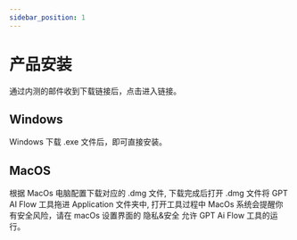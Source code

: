 ```yaml
---
sidebar_position: 1
---
```


# 产品安装

通过内测的邮件收到下载链接后，点击进入链接。

## Windows

Windows 下载 .exe 文件后，即可直接安装。

## MacOS

根据 MacOs 电脑配置下载对应的 .dmg 文件, 下载完成后打开 .dmg 文件将 GPT AI Flow 工具拖进 Application 文件夹中, 打开工具过程中 MacOs 系统会提醒你有安全风险，请在 macOs 设置界面的 隐私&安全 允许 GPT Ai Flow 工具的运行。
